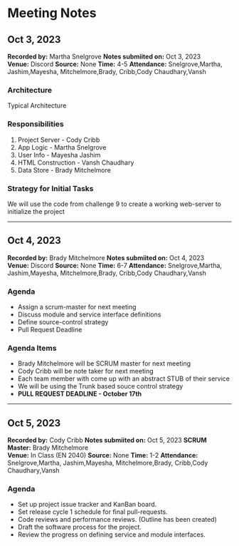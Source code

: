 # Meeting Notes 

## Oct 3, 2023 
**Recorded by:** Martha Snelgrove 
**Notes submiited on:** Oct 3, 2023  
**Venue:**  Discord 
**Source:** None 
**Time:**  4-5 
**Attendance:** Snelgrove,Martha, Jashim,Mayesha, Mitchelmore,Brady, Cribb,Cody Chaudhary,Vansh

### Architecture
Typical Architecture

### Responsibilities
1. Project Server - Cody Cribb
2. App Logic - Martha Snelgrove
3. User Info - Mayesha Jashim
4. HTML Construction - Vansh Chaudhary
5. Data Store - Brady Mitchelmore

### Strategy for Initial Tasks
We will use the code from challenge 9 to create a working web-server to initialize the project

---

## Oct 4, 2023 
**Recorded by:** Brady Mitchelmore
**Notes submiited on:** Oct 4, 2023  
**Venue:**  Discord 
**Source:** None 
**Time:**  6-7 
**Attendance:** Snelgrove,Martha, Jashim,Mayesha, Mitchelmore,Brady, Cribb,Cody Chaudhary,Vansh

### Agenda
- Assign a scrum-master for next meeting
- Discuss module and service interface definitions
- Define source-control strategy
- Pull Request Deadline

### Agenda Items
- Brady Mitchelmore will be SCRUM master for next meeting
- Cody Cribb will be note taker for next meeting
- Each team member with come up with an abstract STUB of their service
- We will be using the Trunk based souce control strategy
- **PULL REQUEST DEADLINE - October 17th**

---

## Oct 5, 2023 
**Recorded by:** Cody Cribb
**Notes submiited on:** Oct 5, 2023
**SCRUM Master:** Brady Mitchelmore  
**Venue:**  In Class (EN 2040) 
**Source:** None 
**Time:**  1-2 
**Attendance:** Snelgrove,Martha, Jashim,Mayesha, Mitchelmore,Brady, Cribb,Cody Chaudhary,Vansh

### Agenda
- Set up project issue tracker and KanBan board.
- Set release cycle 1 schedule for final pull-requests.
- Code reviews and performance reviews. (Outline has been created)
- Draft the software process for the project.
- Review the progress on defining service and module interfaces.
